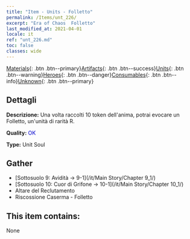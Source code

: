 ```yaml
---
title: "Item - Units - Folletto"
permalink: /Items/unt_226/
excerpt: "Era of Chaos  Folletto"
last_modified_at: 2021-04-01
locale: it
ref: "unt_226.md"
toc: false
classes: wide
---
```

 [Materials](/it/Items/){: .btn .btn--primary}[Artifacts](/it/Items/Artifacts/){: .btn .btn--success}[Units](/it/Items/Units/){: .btn .btn--warning}[Heroes](/it/Items/Heroes/){: .btn .btn--danger}[Consumables](/it/Items/Consumables/){: .btn .btn--info}[Unknown](/it/Items/Unknown/){: .btn .btn--primary}

## Dettagli
 **Descrizione:** Una volta raccolti 10 token dell'anima, potrai evocare un Folletto, un'unità di rarità R.

 **Quality:** <span style="color: #0000CD">OK</span>

 **Type:** Unit Soul

## Gather

*    [Sottosuolo 9: Avidità -> 9-1](/it/Main Story/Chapter 9_1/) 
*    [Sottosuolo 10: Cuor di Grifone -> 10-1](/it/Main Story/Chapter 10_1/) 
*    Altare del Reclutamento 
*    Riscossione Caserma - Folletto 

## This item contains:

  None

